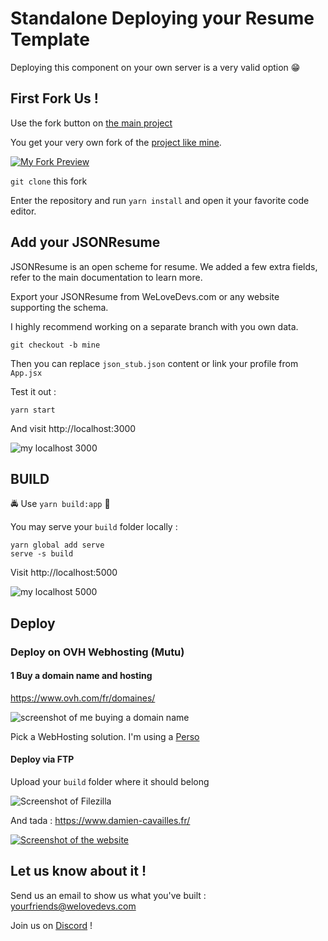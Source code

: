 # Standalone Deploying your Resume Template

Deploying this component on your own server is a very valid option 😁

## First Fork Us !

Use the fork button on [the main project](https://github.com/welovedevs/react-ultimate-resume)

You get your very own fork of the [project like mine](https://github.com/thedamfr/react-ultimate-resume).

[![My Fork Preview](http://cdn.filestackcontent.com/compress/zyZVEY7oQpiWtG8TpNVH)](https://github.com/thedamfr/react-ultimate-resume)

`git clone` this fork

Enter the repository and run `yarn install` and open it your favorite code editor.

## Add your JSONResume

JSONResume is an open scheme for resume. We added a few extra fields, refer to the main documentation to learn more.

Export your JSONResume from WeLoveDevs.com or any website supporting the schema.

I highly recommend working on a separate branch with you own data.

`git checkout -b mine`

Then you can replace `json_stub.json` content or link your profile from `App.jsx`

Test it out :

```
yarn start
```

And visit http://localhost:3000

![my localhost 3000](https://cdn.filestackcontent.com/compress/HFY4XDmXSKao67F7BSAY)

## BUILD

🚔 Use `yarn build:app` 🚓

You may serve your `build` folder locally :

```
yarn global add serve
serve -s build
```

Visit http://localhost:5000


![my localhost 5000](https://cdn.filestackcontent.com/compress/5AvmoO3RL2CDma7TgFMl)

## Deploy

### Deploy on OVH Webhosting (Mutu)

#### 1 Buy a domain name and hosting

https://www.ovh.com/fr/domaines/

![screenshot of me buying a domain name](https://cdn.filestackcontent.com/compress/chTULO9SyioYoRouaTnb)

Pick a WebHosting solution. I'm using a [Perso](https://www.ovh.com/fr/hebergement-web/hebergement-perso.xml)

#### Deploy via FTP

Upload your `build` folder where it should belong

![Screenshot of Filezilla](https://cdn.filestackcontent.com/compress/tzDoryAS7q1DbXZeTUk9)

And tada : https://www.damien-cavailles.fr/

[![Screenshot of the website](https://cdn.filestackcontent.com/compress/ybRS2qaRwmFIZCGCC6HD)](https://www.damien-cavailles.fr/)


## Let us know about it !

Send us an email to show us what you've built : yourfriends@welovedevs.com

Join us on [Discord](https://discord.gg/udbbbAq) !
